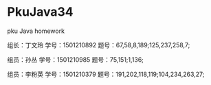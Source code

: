 # PkuJava34
pku Java homework
<html>
<p>组长：丁文玲  学号：1501210892  题号：67,58,8,189;125,237,258,7;</p>
<p>组员：孙丛    学号：1501210985  题号：75,151;1,136;</p>
<p>组员：李粉英  学号：1501210379  题号：191,202,118,119;104,234,263,27;</p>
</html>
